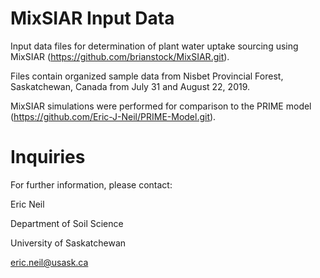 # MixSIAR Input Data
Input data files for determination of plant water uptake sourcing using MixSIAR (https://github.com/brianstock/MixSIAR.git). 

Files contain organized sample data from Nisbet Provincial Forest, Saskatchewan, Canada from July 31 and August 22, 2019.

MixSIAR simulations were performed for comparison to the PRIME model (https://github.com/Eric-J-Neil/PRIME-Model.git).

# Inquiries
For further information, please contact:

Eric Neil

Department of Soil Science

University of Saskatchewan

eric.neil@usask.ca
